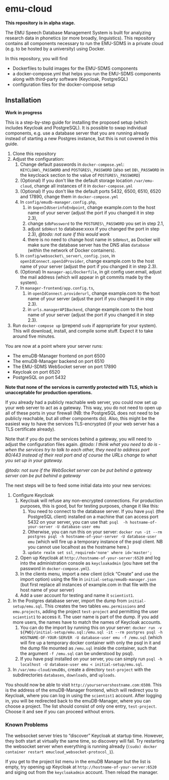 # emu-cloud

**This repository is in alpha stage.**

The EMU Speech Database Management System is built for analyzing research data in phonetics (or more broadly, linguistics). This repository contains all components necessary to run the EMU-SDMS in a private cloud (e.g. to be hosted by a university) using Docker.

In this repository, you will find

- Dockerfiles to build images for the EMU-SDMS components
- a docker-compose.yml that helps you run the EMU-SDMS components along with third-party software (Keycloak, PostgreSQL)
- configuration files for the docker-compose setup

## Installation

**Work in progress**

This is a step-by-step guide for installing the proposed setup (which includes Keycloak and PostgreSQL). It is possible to swap individual components, e.g. use a database server that you are running already instead of starting a new Postgres instance, but this is not covered in this guide.

1. Clone this repository
2. Adjust the configuration:
   1. Change default passwords in ```docker-compose.yml```: ```KEYCLOAK\_PASSWORD``` and ```POSTGRES\_PASSWORD``` (also set ```DB\_PASSWORD``` in the keycloack section to the value of ```POSTGRES\_PASSWORD```)
   2. (Optional) If you don't like the default storage location ```/var/emu-cloud```, change all instances of it in ```docker-compose.yml```
   3. (Optional) If you don't like the default ports 5432, 6500, 6510, 6520 and 17890, change them in ```docker-compose.yml```
   4. In ```config/emudb-manager.config.php```,
      1. in ```$openIdUserinfoEndpoint```, change example.com to the host name of your server (adjust the port if you changed it in step 2.3),
      2. change ```$dbPassword``` to the ```POSTGRES\_PASSWORD``` you set in step 2.1,
      3. adjust ```$dbHost``` to database:xxxx if you changed the port in step 2.3), *@todo: not sure if this would work*
      4. there is no need to change host name in ```$dbHost```, as Docker will make sure the database server has the DNS alias ```database``` (within the network of Docker containers).
   5. In ```config/websocket\_server\_config.json```, in ```openIdConnect.openIdProvider```, change example.com to the host name of your server (adjust the port if you changed it in step 2.3).
   6. (Optional) In ```manager-api/Dockerfile```, in git config user.email, adjust the mail address (which will appear in git commits made by the system).
   7. In ```manager-frontend/app.config.ts```,
      1. in ```openIdConnect.providerurl```, change example.com to the host name of your server (adjust the port if you changed it in step 2.3).
      2. in ```urls.managerAPIBackend```, change example.com to the host name of your server (adjust the port if you changed it in step 2.3).
3. Run ```docker-compose up``` (prepend ```sudo``` if appropriate for your system). This will download, install, and compile some stuff. Expect it to take around five minutes.

You are now at a point where your server runs:

- The emuDB-Manager frontend on port 6500
- The emuDB-Manager backend on port 6510
- The EMU-SDMS WebSocket server on port 17890
- Keycloak on port 6520
- PostgreSQL on port 5432

**Note that none of the services is currently protected with TLS, which is unacceptable for production operations.**

If you already had a publicly reachable web server, you could now set up your web server to act as a gateway. This way, you do not need to open up all of these ports in your firewall (NB: the PostgreSQL does not need to be publicly reachable, but all other components do). Also, this might be the easiest way to have the services TLS-encrypted (if your web server has a TLS certificate already).

Note that if you do put the services behind a gateway, you will need to adjust the configuration files again. *@todo: I think what you need to do is - when the services try to talk to each other, they need to address port 80/443 instead of their real port and of course the URLs change to what you set up in your gateway.*

*@todo: not sure if the WebSocket server can be put behind a gateway server can be put behind a gateway*

The next steps will be to feed some initial data into your new services:

1. Configure Keycloak
   1. Keycloak will refuse any non-encrypted connections. For production purposes, this is good, but for testing purposes, change it like this:
      1. You need to connect to the database server. If you have ```psql``` (the PostgreSQL client) installed on a machine that can access port 5432 on your server, you can use that: ```psql  -h hostname-of-your-server -U database-user emu```
      2. Otherwise, you can run this on your server: ```docker run -it --rm postgres psql -h hostname-of-your-server -U database-user emu``` (which will fire up a temporary instance of the psql client. NB you cannot use localhost as the hostname here.)
      3. ```update realm set ssl_required='none' where id='master';```
   2. Open up Keycloak at ```http://hostname-of-your-server:6520``` and log into the administration console as ```keycloakadmin``` (you have set the password in ```docker-compose.yml```).
   3. In the clients menu, import a new client (click “Create” and use the import option) using the file in ```initial-setup/emudb-manager.json``` (but first replace all instances of example.com in that file with the host name of your server)
   4. Add a user account for testing and name it ```scientist1```.
2. In the Postgres database server, import the dump from ```initial-setup/emu.sql```. This creates the two tables ```emu.permissions``` and ```emu.projects```, adding the project ```test-project``` and permitting the user ```scientist1``` to access it. The user name is part of the dump. If you add more users, the names have to match the names of Keycloak accounts.
   1. You can do the import by running this on your server: ```docker run -v ${PWD}/initial-setup/emu.sql:/emu.sql -it --rm postgres psql -h HOSTNAME-OF-YOUR-SERVER -U database-user emu -f /emu.sql``` (which will fire up a temporary docker container with only the psql in it and the dump file mounted as ```/emu.sql``` inside the container, such that the argument ```-f /emu.sql``` can be understood by psql).
   2. If you have psql installed on your server, you can simply run ```psql -h localhost -U database-user emu < initial-setup/emu.sql```.
3. In ```/var/emu-cloud/emuDBs```, create a directory ```test-project``` with the subdirectories ```databases```, ```downloads```, and ```uploads```.

You should now be able to visit ```http://yourservershostname.com:6500```. This is the address of the emuDB-Manager frontend, which will redirect you to Keycloak, where you can log in using the ```scientist1``` account. After logging in, you will be redirected back to the emuDB-Manager, where you can choose a project. The list should consist of only one entry, ```test-project```. Choose it and see if you can proceed without errors.

### Known Problems

The websocket server tries to “discover” Keycloak at startup time. However, they both start at virtually the same time, so discovery will fail. Try restarting the websocket server when everything is running already (```(sudo) docker container restart emucloud_websocket-protocol_1```).

If you get to the project list menu in the emuDB Manager but the list is empty, try opening up Keycloak at ```http://hostname-of-your-server:6520``` and siging out from the ```keycloakadmin``` account. Then reload the manager.
